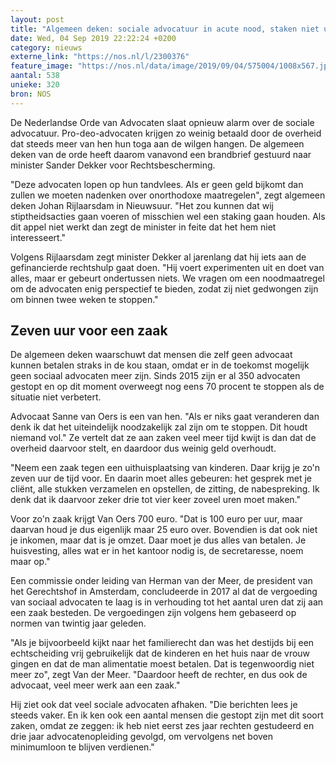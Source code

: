 ```yaml
---
layout: post
title: "Algemeen deken: sociale advocatuur in acute nood, staken niet uitgesloten"
date: Wed, 04 Sep 2019 22:22:24 +0200
category: nieuws
externe_link: "https://nos.nl/l/2300376"
feature_image: "https://nos.nl/data/image/2019/09/04/575004/1008x567.jpg"
aantal: 538
unieke: 320
bron: NOS
---
```


<p>De Nederlandse Orde van Advocaten slaat opnieuw alarm over de sociale advocatuur. Pro-deo-advocaten krijgen zo weinig betaald door de overheid dat steeds meer van hen hun toga aan de wilgen hangen. De algemeen deken van de orde heeft daarom vanavond een brandbrief gestuurd naar minister Sander Dekker voor Rechtsbescherming.</p>
<p>"Deze advocaten lopen op hun tandvlees. Als er geen geld bijkomt dan zullen we moeten nadenken over onorthodoxe maatregelen", zegt algemeen deken Johan Rijlaarsdam in Nieuwsuur. "Het zou kunnen dat wij stiptheidsacties gaan voeren of misschien wel een staking gaan houden. Als dit appel niet werkt dan zegt de minister in feite dat het hem niet interesseert."</p>
<p>Volgens Rijlaarsdam zegt minister Dekker al jarenlang dat hij iets aan de gefinancierde rechtshulp gaat doen. "Hij voert experimenten uit en doet van alles, maar er gebeurt ondertussen niets. We vragen om een noodmaatregel om de advocaten enig perspectief te bieden, zodat zij niet gedwongen zijn om binnen twee weken te stoppen."</p>
<h2>Zeven uur voor een zaak</h2>
<p>De algemeen deken waarschuwt dat mensen die zelf geen advocaat kunnen betalen straks in de kou staan, omdat er in de toekomst mogelijk geen sociaal advocaten meer zijn. Sinds 2015 zijn er al 350 advocaten gestopt en op dit moment overweegt nog eens 70 procent te stoppen als de situatie niet verbetert.</p>
<p>Advocaat Sanne van Oers is een van hen. "Als er niks gaat veranderen dan denk ik dat het uiteindelijk noodzakelijk zal zijn om te stoppen. Dit houdt niemand vol." Ze vertelt dat ze aan zaken veel meer tijd kwijt is dan dat de overheid daarvoor stelt, en daardoor dus weinig geld overhoudt.</p>
<p>"Neem een zaak tegen een uithuisplaatsing van kinderen. Daar krijg je zo'n zeven uur de tijd voor. En daarin moet alles gebeuren: het gesprek met je cliënt, alle stukken verzamelen en opstellen, de zitting, de nabespreking. Ik denk dat ik daarvoor zeker drie tot vier keer zoveel uren moet maken."</p>
<p>Voor zo'n zaak krijgt Van Oers 700 euro. "Dat is 100 euro per uur, maar daarvan houd je dus eigenlijk maar 25 euro over. Bovendien is dat ook niet je inkomen, maar dat is je omzet. Daar moet je dus alles van betalen. Je huisvesting, alles wat er in het kantoor nodig is, de secretaresse, noem maar op."</p>
<p>Een commissie onder leiding van Herman van der Meer, de president van het Gerechtshof in Amsterdam, concludeerde in 2017 al dat de vergoeding van sociaal advocaten te laag is in verhouding tot het aantal uren dat zij aan een zaak besteden. De vergoedingen zijn volgens hem gebaseerd op normen van twintig jaar geleden.</p>
<p>"Als je bijvoorbeeld kijkt naar het familierecht dan was het destijds bij een echtscheiding vrij gebruikelijk dat de kinderen en het huis naar de vrouw gingen en dat de man alimentatie moest betalen. Dat is tegenwoordig niet meer zo", zegt Van der Meer. "Daardoor heeft de rechter, en dus ook de advocaat, veel meer werk aan een zaak."</p>
<p>Hij ziet ook dat veel sociale advocaten afhaken. "Die berichten lees je steeds vaker. En ik ken ook een aantal mensen die gestopt zijn met dit soort zaken, omdat ze zeggen: ik heb niet eerst zes jaar rechten gestudeerd en drie jaar advocatenopleiding gevolgd, om vervolgens net boven minimumloon te blijven verdienen."</p>
